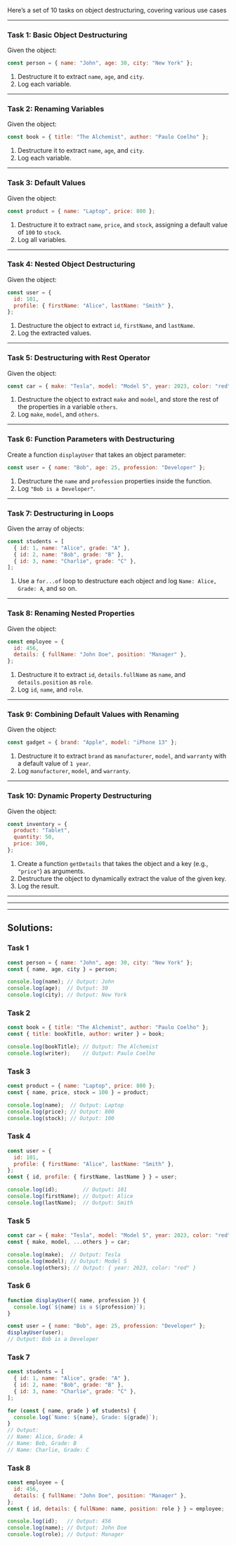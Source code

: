 Here’s a set of 10 tasks on object destructuring, covering various use cases
***

### Task 1: Basic Object Destructuring
Given the object:
```js
const person = { name: "John", age: 30, city: "New York" };
```

1. Destructure it to extract `name`, `age`, and `city`.
2. Log each variable.
***

### Task 2: Renaming Variables
Given the object:
```js
const book = { title: "The Alchemist", author: "Paulo Coelho" };
```

1. Destructure it to extract `name`, `age`, and `city`.
2. Log each variable.
***

### Task 3: Default Values
Given the object:
```js
const product = { name: "Laptop", price: 800 };
```

1. Destructure it to extract `name`, `price`, and `stock`, assigning a default value of `100` to `stock`.
2. Log all variables.
***

### Task 4: Nested Object Destructuring
Given the object:
```js
const user = {
  id: 101,
  profile: { firstName: "Alice", lastName: "Smith" },
};
```

1. Destructure the object to extract `id`, `firstName`, and `lastName`.
2. Log the extracted values.
***

### Task 5: Destructuring with Rest Operator
Given the object:
```js
const car = { make: "Tesla", model: "Model S", year: 2023, color: "red" };
```

1. Destructure the object to extract `make` and `model`, and store the rest of the properties in a variable `others`.
2. Log `make`, `model`, and `others`.
***

### Task 6: Function Parameters with Destructuring
Create a function `displayUser` that takes an object parameter:
```js
const user = { name: "Bob", age: 25, profession: "Developer" };
```

1. Destructure the `name` and `profession` properties inside the function.
2. Log `"Bob is a Developer"`.
***

### Task 7: Destructuring in Loops
Given the array of objects:
```js
const students = [
  { id: 1, name: "Alice", grade: "A" },
  { id: 2, name: "Bob", grade: "B" },
  { id: 3, name: "Charlie", grade: "C" },
];
```

1. Use a `for...of` loop to destructure each object and log `Name: Alice, Grade: A`, and so on.
***

### Task 8: Renaming Nested Properties
Given the object:
```js
const employee = {
  id: 456,
  details: { fullName: "John Doe", position: "Manager" },
};
```

1. Destructure it to extract `id`, `details.fullName` as `name`, and `details.position` as `role`.
2. Log `id`, `name`, and `role`.
***

### Task 9: Combining Default Values with Renaming
Given the object:
```js
const gadget = { brand: "Apple", model: "iPhone 13" };
```

1. Destructure it to extract `brand` as `manufacturer`, `model`, and `warranty` with a default value of `1 year`.
2. Log `manufacturer`, `model`, and `warranty`.
***

### Task 10: Dynamic Property Destructuring
Given the object:
```js
const inventory = {
  product: "Tablet",
  quantity: 50,
  price: 300,
};
```

1. Create a function `getDetails` that takes the object and a key (e.g., `"price"`) as arguments.
2. Destructure the object to dynamically extract the value of the given key.
3. Log the result.
***
***
***

## Solutions:

### Task 1
```js
const person = { name: "John", age: 30, city: "New York" };
const { name, age, city } = person;

console.log(name); // Output: John
console.log(age);  // Output: 30
console.log(city); // Output: New York
```

### Task 2
```js
const book = { title: "The Alchemist", author: "Paulo Coelho" };
const { title: bookTitle, author: writer } = book;

console.log(bookTitle); // Output: The Alchemist
console.log(writer);    // Output: Paulo Coelho
```

### Task 3
```js
const product = { name: "Laptop", price: 800 };
const { name, price, stock = 100 } = product;

console.log(name);  // Output: Laptop
console.log(price); // Output: 800
console.log(stock); // Output: 100
```

### Task 4
```js
const user = {
  id: 101,
  profile: { firstName: "Alice", lastName: "Smith" },
};
const { id, profile: { firstName, lastName } } = user;

console.log(id);        // Output: 101
console.log(firstName); // Output: Alice
console.log(lastName);  // Output: Smith
```

### Task 5
```js
const car = { make: "Tesla", model: "Model S", year: 2023, color: "red" };
const { make, model, ...others } = car;

console.log(make);  // Output: Tesla
console.log(model); // Output: Model S
console.log(others); // Output: { year: 2023, color: "red" }
```

### Task 6
```js
function displayUser({ name, profession }) {
  console.log(`${name} is a ${profession}`);
}

const user = { name: "Bob", age: 25, profession: "Developer" };
displayUser(user);
// Output: Bob is a Developer
```

### Task 7
```js
const students = [
  { id: 1, name: "Alice", grade: "A" },
  { id: 2, name: "Bob", grade: "B" },
  { id: 3, name: "Charlie", grade: "C" },
];

for (const { name, grade } of students) {
  console.log(`Name: ${name}, Grade: ${grade}`);
}
// Output:
// Name: Alice, Grade: A
// Name: Bob, Grade: B
// Name: Charlie, Grade: C
```

### Task 8
```js
const employee = {
  id: 456,
  details: { fullName: "John Doe", position: "Manager" },
};
const { id, details: { fullName: name, position: role } } = employee;

console.log(id);   // Output: 456
console.log(name); // Output: John Doe
console.log(role); // Output: Manager
```




